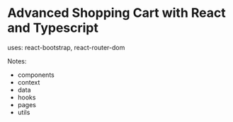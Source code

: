 # Advanced Shopping Cart with React and Typescript

uses: react-bootstrap, react-router-dom

Notes:

- components
- context
- data
- hooks
- pages
- utils
